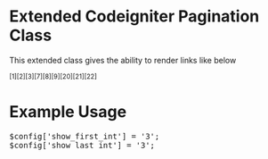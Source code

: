<h1>Extended Codeigniter Pagination Class</h1>
<p>This extended class gives the ability to render links like below</p>
<small>[1][2][3][7][8][9][20][21][22]</small>

<h1>Example Usage</h1>
<pre>
$config['show_first_int'] = '3';
$config['show_last_int'] = '3';
</pre>